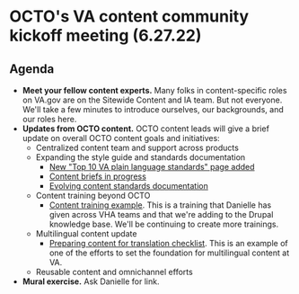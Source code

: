 # OCTO's VA content community kickoff meeting (6.27.22)

## Agenda

- **Meet your fellow content experts.** Many folks in content-specific roles on VA.gov are on the Sitewide Content and IA team. But not everyone. We'll take a few minutes to introduce ourselves, our backgrounds, and our roles here.
- **Updates from OCTO content.** OCTO content leads will give a brief update on overall OCTO content goals and initiatives:
  - Centralized content team and support across products
  - Expanding the style guide and standards documentation
    - [New "Top 10 VA plain language standards" page added](https://design.va.gov/content-style-guide/content-principles/plain-language)
    - [Content briefs in progress](https://github.com/department-of-veterans-affairs/va.gov-team/tree/master/products/content/content-briefs)
    - [Evolving content standards documentation](https://github.com/department-of-veterans-affairs/va.gov-team/tree/master/products/content/content-patterns-and-standards)
  - Content training beyond OCTO
    - [Content training example](https://www.youtube.com/watch?v=qRoMXztTDuw). This is a training that Danielle has given across VHA teams and that we're adding to the Drupal knowledge base. We'll be continuing to create more trainings.
  - Multilingual content update
    - [Preparing content for translation checklist](https://github.com/department-of-veterans-affairs/va.gov-team/blob/master/products/content-localization/editorial-resources/preparing-content-for-translation-checklist.md). This is an example of one of the efforts to set the foundation for multilingual content at VA.
  - Reusable content and omnichannel efforts
- **Mural exercise.** Ask Danielle for link.
